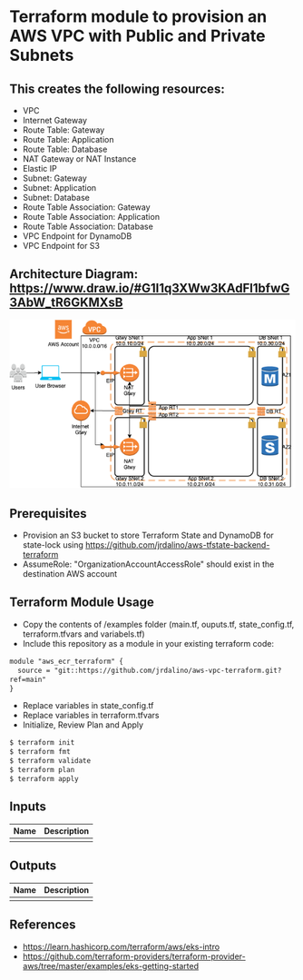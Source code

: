 # Terraform module to provision an AWS VPC with Public and Private Subnets

## This creates the following resources:
- VPC
- Internet Gateway
- Route Table: Gateway
- Route Table: Application
- Route Table: Database
- NAT Gateway or NAT Instance
- Elastic IP
- Subnet: Gateway
- Subnet: Application
- Subnet: Database
- Route Table Association: Gateway
- Route Table Association: Application
- Route Table Association: Database
- VPC Endpoint for DynamoDB
- VPC Endpoint for S3

## Architecture Diagram: https://www.draw.io/#G1I1q3XWw3KAdFl1bfwG3AbW_tR6GKMXsB
![Image description](https://github.com/jrdalino/aws-vpc-terraform/blob/main/images/aws_vpc_architecture_diagram.png)

## Prerequisites
- Provision an S3 bucket to store Terraform State and DynamoDB for state-lock using https://github.com/jrdalino/aws-tfstate-backend-terraform
- AssumeRole: "OrganizationAccountAccessRole" should exist in the destination AWS account

## Terraform Module Usage
- Copy the contents of /examples folder (main.tf, ouputs.tf, state_config.tf, terraform.tfvars and variabels.tf)
- Include this repository as a module in your existing terraform code:
```
module "aws_ecr_terraform" {
  source = "git::https://github.com/jrdalino/aws-vpc-terraform.git?ref=main"
}
```
- Replace variables in state_config.tf
- Replace variables in terraform.tfvars
- Initialize, Review Plan and Apply
```
$ terraform init
$ terraform fmt
$ terraform validate
$ terraform plan
$ terraform apply
```

## Inputs
| Name | Description |
|------|-------------|
| | |

## Outputs
| Name | Description |
|------|-------------|
| | |

## References
- https://learn.hashicorp.com/terraform/aws/eks-intro
- https://github.com/terraform-providers/terraform-provider-aws/tree/master/examples/eks-getting-started